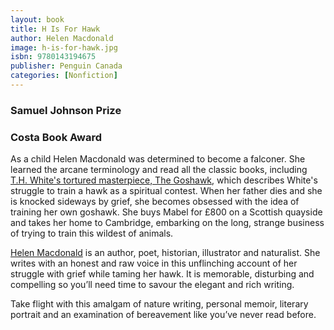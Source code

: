 ```yaml
---
layout: book
title: H Is For Hawk
author: Helen Macdonald
image: h-is-for-hawk.jpg
isbn: 9780143194675
publisher: Penguin Canada
categories: [Nonfiction]
---
```

### Samuel Johnson Prize

### Costa Book Award


As a child Helen Macdonald was determined to become a falconer. She learned the arcane terminology and read all the classic books, including [T.H. White's tortured masterpiece, The Goshawk](http://www.nyrb.com/products/the-goshawk?variant=1094931989), which describes White's struggle to train a hawk as a spiritual contest. When her father dies and she is knocked sideways by grief, she becomes obsessed with the idea of training her own goshawk. She buys Mabel for £800 on a Scottish quayside and takes her home to Cambridge, embarking on the long, strange business of trying to train this wildest of animals.

[Helen Macdonald](https://en.wikipedia.org/wiki/Helen_Macdonald_(writer)) is an author, poet, historian, illustrator and naturalist. She writes with an honest and raw voice in this unflinching account of her struggle with grief while taming her hawk.  It is memorable, disturbing and compelling so you’ll need time to savour the elegant and rich writing.

Take flight with this amalgam of nature writing, personal memoir, literary portrait and an examination of bereavement like you’ve never read before.
